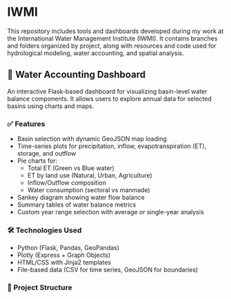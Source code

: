 # IWMI

This repository includes tools and dashboards developed during my work at the International Water Management Institute (IWMI). It contains branches and folders organized by project, along with resources and code used for hydrological modeling, water accounting, and spatial analysis.

## 🌊 Water Accounting Dashboard

An interactive Flask-based dashboard for visualizing basin-level water balance components. It allows users to explore annual data for selected basins using charts and maps.

### ✅ Features

- Basin selection with dynamic GeoJSON map loading
- Time-series plots for precipitation, inflow, evapotranspiration (ET), storage, and outflow
- Pie charts for:
  - Total ET (Green vs Blue water)
  - ET by land use (Natural, Urban, Agriculture)
  - Inflow/Outflow composition
  - Water consumption (sectoral vs manmade)
- Sankey diagram showing water flow balance
- Summary tables of water balance metrics
- Custom year range selection with average or single-year analysis

### 🛠️ Technologies Used

- Python (Flask, Pandas, GeoPandas)
- Plotly (Express + Graph Objects)
- HTML/CSS with Jinja2 templates
- File-based data (CSV for time series, GeoJSON for boundaries)

### 📁 Project Structure


